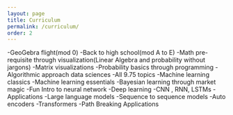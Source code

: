 ```yaml
---
layout: page
title: Curriculum
permalink: /curriculum/
order: 2
---
```

-GeoGebra flight(mod 0)
-Back to high school(mod A to E)
-Math pre-requisite through visualization(Linear Algebra and probability without jargons)
	-Matrix visualizations 
	-Probability basics through programming
-Algorithmic approach data sciences
	-All 9.75 topics
-Machine learning classics
	-Machine learning essentials
	-Bayesian learning through market magic
	-Fun Intro to neural network
-Deep learning
	-CNN , RNN, LSTMs
	-Applications
-Large language models
	-Sequence to sequence models
	-Auto encoders
	-Transformers
	-Path Breaking Applications
